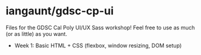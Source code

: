 # iangaunt/gdsc-cp-ui
Files for the GDSC Cal Poly UI/UX Sass workshop! Feel free to use as much (or as little) as you want.

* Week 1: Basic HTML + CSS (flexbox, window resizing, DOM setup)
